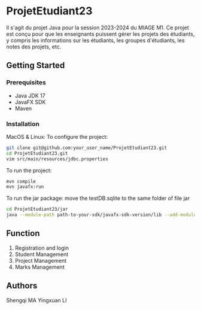 # ProjetEtudiant23
Il s'agit du projet Java pour la session 2023-2024 du MIAGE M1. Ce projet est conçu pour que les enseignants puissent gérer les projets des étudiants, y compris les informations sur les étudiants, les groupes d'étudiants, les notes des projets, etc.

## Getting Started

### Prerequisites
- Java JDK 17
- JavaFX SDK
- Maven

### Installation


MacOS & Linux:
To configure the project:
```sh
git clone git@github.com:your_user_name/ProjetEtudiant23.git
cd ProjetEtudiant23.git
vim src/main/resources/jdbc.properties
```

To run the project:
```sh
mvn compile
mvn javafx:run
```

To run the jar package:
move the testDB.sqlite to the same folder of file jar
```sh
cd ProjetEtudiant23/jar
java --module-path path-to-your-sdk/javafx-sdk-version/lib --add-modules javafx.controls,javafx.fxml -jar LI-MA-jar-with-dependencies.jar
```


## Function

1. Registration and login
2. Student Management
3. Project Management
4. Marks Management

## Authors
Shengqi MA
Yingxuan LI
